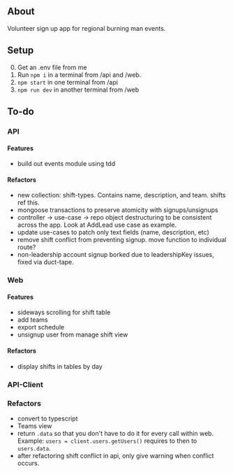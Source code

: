 ## About
Volunteer sign up app for regional burning man events.

## Setup
0. Get an .env file from me
1. Run `npm i` in a terminal from /api and /web.
2. `npm start` in one terminal from /api
3. `npm run dev` in another terminal from /web

## To-do

### API

#### Features
* build out events module using tdd

#### Refactors
* new collection: shift-types. Contains name, description, and team. shifts ref this. 
* mongoose transactions to preserve atomicity with signups/unsignups
* controller -> use-case -> repo object destructuring to be consistent across the app. Look at AddLead use case as example.
* update use-cases to patch only text fields (name, description, etc)
* remove shift conflict from preventing signup. move function to individual route?
* non-leadership account signup borked due to leadershipKey issues, fixed via duct-tape. 

### Web

#### Features
* sideways scrolling for shift table
* add teams
* export schedule
* unsignup user from manage shift view

#### Refactors
* display shifts in tables by day

### API-Client

### Refactors
* convert to typescript
* Teams view
* return `.data` so that you don't have to do it for every call within web. Example: `users = client.users.getUsers()` requires to then to `users.data`. 
* after refactoring shift conflict in api, only give warning when conflict occurs.
